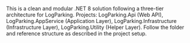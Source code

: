 <!-- Use this file to provide workspace-specific custom instructions to Copilot. For more details, visit https://code.visualstudio.com/docs/copilot/copilot-customization#_use-a-githubcopilotinstructionsmd-file -->

This is a clean and modular .NET 8 solution following a three-tier architecture for LogParking. Projects: LogParking.Api (Web API), LogParking.AppService (Application Layer), LogParking.Infrastructure (Infrastructure Layer), LogParking.Utility (Helper Layer). Follow the folder and reference structure as described in the project setup.
